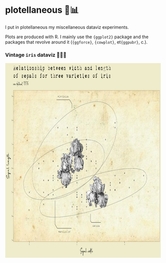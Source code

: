 
<!-- README.md is generated from README.Rmd. Please edit that file -->

# plotellaneous 🎨📊

<!-- badges: start -->

<!-- badges: end -->

I put in plotellaneous my miscellaneous dataviz experiments.

Plots are produced with R. I mainly use the `{ggplot2}` package and the
packages that revolve around it (`{ggforce}`, `{cowplot}`, et`{ggpubr}`,
c.).

### Vintage `iris` dataviz 🌸🌸🌸

<img src="plots/margotbrd_plot_sepal_wl.png" width="891px" height="630px" />
